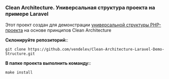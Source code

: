 ### Clean Architecture. Универсальная структура проекта на примере Laravel

Этот проект создан для демонстрации [универсальной структуры PHP-проекта](doc/CleanStructure.md) на основе принципов Clean Architecture

**Склонируйте репозиторий:**:
```shell
git clone https://github.com/vendelev/Clean-Architecture-Laravel-Demo-Structure.git
```

**В папке проекта выполнить команду:**:
```shell
make install
```
